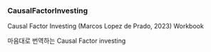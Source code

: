 ### CausalFactorInvesting
Causal Factor Investing (Marcos Lopez de Prado, 2023) Workbook

마음대로 번역하는 Causal Factor investing